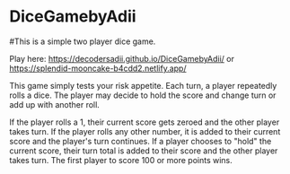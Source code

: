 # DiceGamebyAdii
#This is a simple two player dice game.

Play here: https://decodersadii.github.io/DiceGamebyAdii/ or https://splendid-mooncake-b4cdd2.netlify.app/

This game simply tests your risk appetite.
Each turn, a player repeatedly rolls a dice. The player may decide to hold the score and change turn or add up with another roll.

If the player rolls a 1, their current score gets zeroed and the other player takes turn.
If the player rolls any other number, it is added to their current score and the player's turn continues.
If a player chooses to "hold" the current score, their turn total is added to their score and the other player takes turn.
The first player to score 100 or more points wins.
